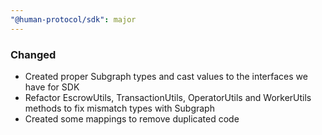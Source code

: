 ```yaml
---
"@human-protocol/sdk": major
---
```


### Changed

- Created proper Subgraph types and cast values to the interfaces we have for SDK
- Refactor EscrowUtils, TransactionUtils, OperatorUtils and WorkerUtils methods to fix mismatch types with Subgraph
- Created some mappings to remove duplicated code
